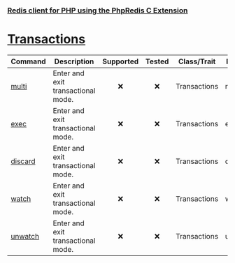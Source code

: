 ### [Redis client for PHP using the PhpRedis C Extension](../README.md)
# [Transactions](docs/transactions.md)

|Command            |Description                        |Supported  |Tested     |Class/Trait    |Method         |
|---                |---                                |:-:        |:-:        |---            |---            |
|[multi](#multi)    |Enter and exit transactional mode. |:x:|:x:|Transactions|multi|
|[exec](#exec)      |Enter and exit transactional mode. |:x:|:x:|Transactions|exec|
|[discard](#discard)|Enter and exit transactional mode. |:x:|:x:|Transactions|discard|
|[watch](#watch)    |Enter and exit transactional mode. |:x:|:x:|Transactions|watch|
|[unwatch](#unwatch)|Enter and exit transactional mode. |:x:|:x:|Transactions|unwatch|
